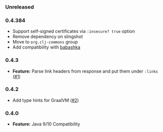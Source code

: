 ### Unreleased

### 0.4.384

- Support self-signed certificates via `:insecure? true` option
- Remove dependency on slingshot
- Move to `org.clj-commons` group
- Add compatibility with [babashka](https://babashka.org/)

### 0.4.3

- **Feature:** Parse link headers from response and put them under `:links` ([#1](https://github.com/martinklepsch/clj-http-lite/pull/1))

### 0.4.2

- Add type hints for GraalVM ([#2](https://github.com/clj-commons/clj-http-lite/pull/2))

### 0.4.0

- **Feature:** Java 9/10 Compatibility
